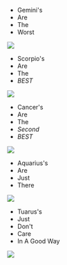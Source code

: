- Gemini's
- Are
- The 
- Worst

![](http://www.zingerbug.com/Comments/glitter_graphics/3d_gemini_purple.gif)

- Scorpio's 
- Are
- The
- *BEST*

![](https://media.women.com/images/images/000/080/870/large/gallery-1451586339-mcx-astro1-scorpio.gif?1490730520)

- Cancer's 
- Are
- The
- _Second_
- *BEST*

![](https://78.media.tumblr.com/481059814ce7f73aae0bd0f4ff1edf76/tumblr_o8zasylTec1vvn22ko1_500.gif)

- Aquarius's
- Are
- Just
- There

![](https://media.women.com/images/images/000/080/872/large/gallery-1451587293-mcx-astro1-aquarius.gif?1490730521)

- Tuarus's
- Just
- Don't
- Care
- In A Good Way

![](http://mac.h-cdn.co/assets/15/53/1451582023-mcx-astro1-taurus.gif)
